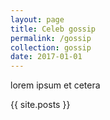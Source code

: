 ```yaml
---
layout: page
title: Celeb gossip
permalink: /gossip
collection: gossip
date: 2017-01-01
---
```


lorem ipsum et cetera

{{ site.posts }}
